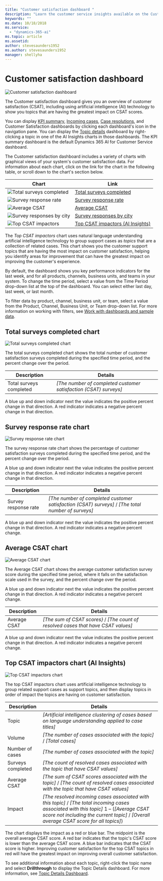 ```yaml
---
title: "Customer satisfaction dashboard "
description: "Learn the customer service insights available on the Customer satisfaction dashboard​."
keywords: ""
ms.date: 10/18/2018
ms.service:
  - "dynamics-365-ai"
ms.topic: article
ms.assetid: 
author: stevesaunders1952
ms.author: stevesaunders1952
manager: shellyha
---
```


# Customer satisfaction dashboard

![Customer satisfaction dashboard](media/ai-csi-CSAT-dash.png)

The Customer satisfaction dashboard gives you an overview of customer satisfaction (CSAT), including using artificial intelligence (AI) technology to show you topics that are having the greatest impact on CSAT scores.

You can display [KPI summary](ai-csi-dash-kpi-summary.md), [Incoming cases](ai-csi-dash-incoming-cases.md), [Case resolutions](ai-csi-dash-case-resolutions.md), and Customer Satisfaction dashboards by clicking each dashboard's icon in the navigation pane. You can display the [Topic details](ai-csi-dash-topic-details.md) dashboard by right-clicking a topic in one of the AI Insights charts in those dashboards. The KPI summary dashboard is the default Dynamics 365 AI for Customer Service dashboard.

The Customer satisfaction dashboard includes a variety of charts with graphical views of your system's customer satisfaction data. For information about each chart, click on the link for the chart in the following table, or scroll down to the chart's section below.

Chart | Link
----- | ----
![Total surveys completed](media/ai-csi-surveys-completed.png) | [Total surveys completed](#total-surveys-completed-chart)
![Survey response rate](media/ai-csi-response-rate.png) | [Survey response rate](#survey-response-rate-chart)
![Average CSAT](media/ai-csi-average-csat.png) | [Average CSAT](#average-csat-chart)
![Survey responses by city](media/ai-csi-responses-by-city.png) | [Survey responses by city](#survey-responses-by-city-chart)
![Top CSAT impactors](media/ai-csi-CSAT-impactors.png) | [Top CSAT impactors (AI Insights)](#top-csat-impactors-chart)

The *Top CSAT impactors* chart uses natural language understanding artificial intelligence technology to group support cases as *topics* that are a collection of related cases. This chart shows you the customer support topics that are having the most impact on customer satisfaction, helping you identify areas for improvement that can have the greatest impact on improving the customer's experience.

By default, the dashboard shows you key performance indicators for the last week, and for all products, channels, business units, and teams in your system. To change the time period, select a value from the Time Period drop-down list at the top of the dashboard. You can select either last day, last week, or last month.

To filter data by product, channel, business unit, or team, select a value from the Product, Channel, Business Unit, or Team drop-down list. For more information on working with filters, see [Work with dashboards and sample data](ai-csi-use-dash-sample-data.md).

## Total surveys completed chart

![Total surveys completed chart](media/ai-csi-surveys-completed.png)

The total surveys completed chart shows the total number of customer satisfaction surveys completed during the specified time period, and the percent change over the period.

Description | Details
----------- | -------
Total surveys completed | *[The number of completed customer satisfaction (CSAT) surveys]*

A blue up and down indicator next the value indicates the positive percent change in that direction. A red indicator indicates a negative percent change in that direction.

## Survey response rate chart

![Survey response rate chart](media/ai-csi-response-rate.png)

The survey response rate chart shows the percentage of customer satisfaction surveys completed during the specified time period, and the percent change over the period.

A blue up and down indicator next the value indicates the positive percent change in that direction. A red indicator indicates a negative percent change in that direction.

Description | Details
----------- | -------
Survey response rate | *[The number of completed customer satisfaction (CSAT) surveys]* / *[The total number of surveys]*

A blue up and down indicator next the value indicates the positive percent change in that direction. A red indicator indicates a negative percent change.

## Average CSAT chart

![Average CSAT chart](media/ai-csi-average-csat.png)

The Average CSAT chart shows the average customer satisfaction survey score during the specified time period, where it falls on the satisfaction scale used in the survey, and the percent change over the period.

A blue up and down indicator next the value indicates the positive percent change in that direction. A red indicator indicates a negative percent change.

Description | Details
----------- | -------
Average CSAT | *[The sum of CSAT scores}* / *[The count of resolved cases that have CSAT values]*

A blue up and down indicator next the value indicates the positive percent change in that direction. A red indicator indicates a negative percent change.

<!---
## Survey responses by city chart

![Survey responses by city chart](media/ai-csi-responses-by-city.png)

The survey responses by city chart shows the geographical location of customer satisfaction surveys completed during the specified time period.
-->

## Top CSAT impactors chart (AI Insights)

![Top CSAT impactors chart](media/ai-csi-CSAT-impactors.png)

The top CSAT impactors chart uses artificial intelligence technology to group related support cases as support topics, and then display topics in order of impact the topics are having on customer satisfaction.

Description | Details
----------- | -------
Topic | *[Artificial intelligence clustering of cases based on language understanding applied to case titles]*
Volume | *[The number of cases associated with the topic]* / *[Total cases]*
Number of cases | *[The number of cases associated with the topic]*
Surveys completed | *[The count of resolved cases associated with the topic that have CSAT values]*
Average CSAT | *[The sum of CSAT scores associated with the topic]* / *[The count of resolved cases associated with the topic that have CSAT values]*
Impact | *[The resolved incoming cases associated with this topic]* / *[The total incoming cases associated with this topic]* 1 – (*[Average CSAT score not including the current topic]* / *[Overall average CSAT score for all topics]*)

The chart displays the impact as a red or blue bar. The midpoint is the overall average CSAT score. A red bar indicates that the topic's CSAT score is lower than the average CSAT score. A blue bar indicates that the CSAT score is higher. Improving customer satisfaction for the top CSAT topics in red will have the greatest impact on improving overall customer satisfaction.

To see additional information about each topic, right-click the topic name and select **Drillthrough** to display the Topic Details dashboard. For more information, see [Topic Details Dashboard](ai-csi-topic-details.md).